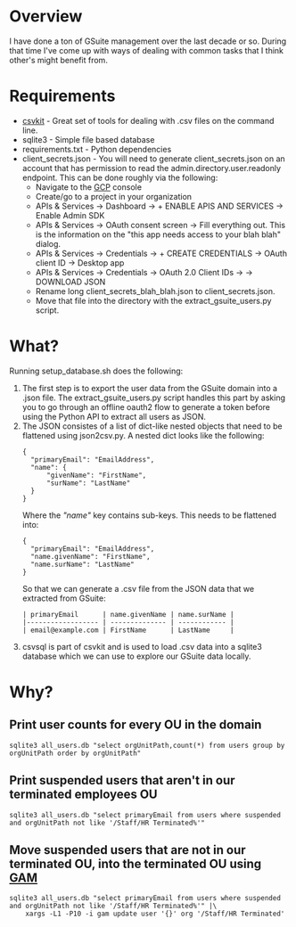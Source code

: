 # Overview

I have done a ton of GSuite management over the last decade or so. During that
time I've come up with ways of dealing with common tasks that I think other's
might benefit from.

# Requirements

* [csvkit](https://csvkit.readthedocs.io/en/latest/) - Great set of tools for dealing with .csv files on the command line.
* sqlite3 - Simple file based database
* requirements.txt - Python dependencies
* client_secrets.json - You will need to generate client_secrets.json on an
  account that has permission to read the admin.directory.user.readonly
  endpoint. This can be done roughly via the following:  
  * Navigate to the [GCP](https://console.cloud.google.com) console
  * Create/go to a project in your organization
  * APIs & Services -> Dashboard -> + ENABLE APIS AND SERVICES -> Enable Admin SDK
  * APIs & Services -> OAuth consent screen -> Fill everything out. This is the information on the "this app needs access to your blah blah" dialog.
  * APIs & Services -> Credentials -> + CREATE CREDENTIALS -> OAuth client ID -> Desktop app
  * APIs & Services -> Credentials -> OAuth 2.0 Client IDs -> <your client> -> DOWNLOAD JSON
  * Rename long client_secrets_blah_blah.json to client_secrets.json.
  * Move that file into the directory with the extract_gsuite_users.py script.

# What?

Running setup_database.sh does the following:

1. The first step is to export the user data from the GSuite domain into a
   .json file. The extract_gsuite_users.py script handles this part by asking
   you to go through an offline oauth2 flow to generate a token before using
   the Python API to extract all users as JSON.
2. The JSON consistes of a list of dict-like nested objects that need to be
   flattened using json2csv.py. A nested dict looks like the following:  
   ```
   {
     "primaryEmail": "EmailAddress",
     "name": {
         "givenName": "FirstName",
         "surName": "LastName"
     }
   }
   ```  
   Where the _"name"_ key contains sub-keys. This needs to be flattened into:  
   ```
   {
     "primaryEmail": "EmailAddress",
     "name.givenName": "FirstName",
     "name.surName": "LastName"
   }
   ```  
   So that we can generate a .csv file from the JSON data that we extracted from GSuite:  
   ```
   | primaryEmail      | name.givenName | name.surName |
   |------------------ | -------------- | ------------ |
   | email@example.com | FirstName      | LastName     |
   ```  
3. csvsql is part of csvkit and is used to load .csv data into a sqlite3
   database which we can use to explore our GSuite data locally.

# Why?

## Print user counts for every OU in the domain
```
sqlite3 all_users.db "select orgUnitPath,count(*) from users group by orgUnitPath order by orgUnitPath"
```

## Print suspended users that aren't in our terminated employees OU
```
sqlite3 all_users.db "select primaryEmail from users where suspended and orgUnitPath not like '/Staff/HR Terminated%'"
```

## Move suspended users that are not in our terminated OU, into the terminated OU using [GAM](https://github.com/jay0lee/GAM/wiki)
```
sqlite3 all_users.db "select primaryEmail from users where suspended and orgUnitPath not like '/Staff/HR Terminated%'" |\
    xargs -L1 -P10 -i gam update user '{}' org '/Staff/HR Terminated'
```
